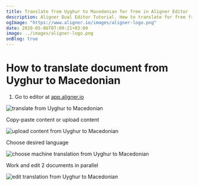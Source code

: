 ```yaml
---
title: Translate from Uyghur to Macedonian for free in Aligner Editor
description: Aligner Dual Editor Tutorial. How to translate for free from Uyghur to Macedonian. Aligner is multilingual document management platform. 
ogImage: "https://www.aligner.io/images/aligner-logo.png"
date: 2020-05-06T07:09:21+03:00
image: ../images/aligner-logo.png
onBlog: true
---
```


# How to translate document from Uyghur to Macedonian

1. Go to editor at [app.aligner.io](https://app.aligner.io "Aligner App web page")

![translate from Uyghur to Macedonian](../aligner-blank-editor.png "translate from Uyghur to Macedonian")

Copy-paste content or upload content

![upload content from Uyghur to Macedonian](../aligner-uploaded-document.png "upload content from Uyghur to Macedonian")

Choose desired language

![choose machine translation from Uyghur to Macedonian](../aligner-language-dropdown.png "choose machine translation from Uyghur to Macedonian")

Work and edit 2 documents in parallel

![edit translation from Uyghur to Macedonian](../aligner-double-sitded-editor.png "edit translation from Uyghur to Macedonian")

